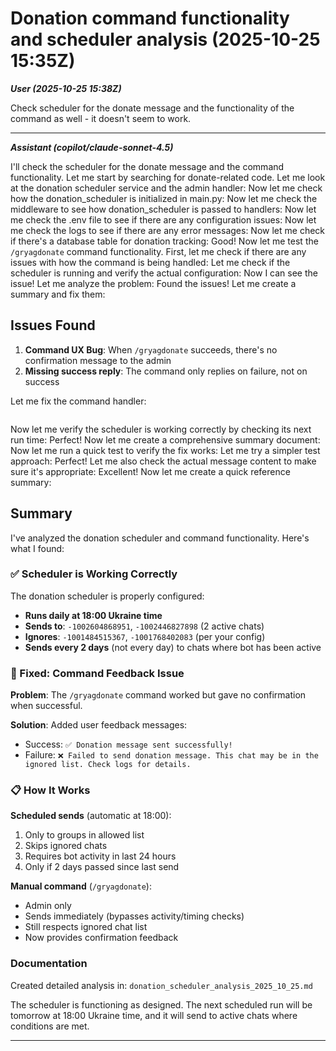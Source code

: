 <!-- Generated by SpecStory -->

<!-- vscode Session 8ed92520-d5fd-4574-9299-f2b62f4e201d (2025-10-25 15:35Z) -->

# Donation command functionality and scheduler analysis (2025-10-25 15:35Z)

_**User (2025-10-25 15:38Z)**_

Check scheduler for the donate message and the functionality of the command as well - it doesn't seem to work.

---

_**Assistant (copilot/claude-sonnet-4.5)**_

I'll check the scheduler for the donate message and the command functionality. Let me start by searching for donate-related code. Let me look at the donation scheduler service and the admin handler: Now let me check how the donation_scheduler is initialized in main.py: Now let me check the middleware to see how donation_scheduler is passed to handlers: Now let me check the .env file to see if there are any configuration issues: Now let me check the logs to see if there are any error messages: Now let me check if there's a database table for donation tracking: Good! Now let me test the `/gryagdonate` command functionality. First, let me check if there are any issues with how the command is being handled: Let me check if the scheduler is running and verify the actual configuration: Now I can see the issue! Let me analyze the problem: Found the issues! Let me create a summary and fix them:

## Issues Found

1. **Command UX Bug**: When `/gryagdonate` succeeds, there's no confirmation message to the admin
2. **Missing success reply**: The command only replies on failure, not on success

Let me fix the command handler: 
```

```
Now let me verify the scheduler is working correctly by checking its next run time: Perfect! Now let me create a comprehensive summary document: Now let me run a quick test to verify the fix works: Let me try a simpler test approach: Perfect! Let me also check the actual message content to make sure it's appropriate: Excellent! Now let me create a quick reference summary:

## Summary

I've analyzed the donation scheduler and command functionality. Here's what I found:

### ✅ Scheduler is Working Correctly

The donation scheduler is properly configured:
- **Runs daily at 18:00 Ukraine time** 
- **Sends to**: `-1002604868951`, `-1002446827898` (2 active chats)
- **Ignores**: `-1001484515367`, `-1001768402083` (per your config)
- **Sends every 2 days** (not every day) to chats where bot has been active

### 🔧 Fixed: Command Feedback Issue

**Problem**: The `/gryagdonate` command worked but gave no confirmation when successful.

**Solution**: Added user feedback messages:
- Success: `✅ Donation message sent successfully!`
- Failure: `❌ Failed to send donation message. This chat may be in the ignored list. Check logs for details.`

### 📋 How It Works

**Scheduled sends** (automatic at 18:00):
1. Only to groups in allowed list
2. Skips ignored chats
3. Requires bot activity in last 24 hours
4. Only if 2 days passed since last send

**Manual command** (`/gryagdonate`):
- Admin only
- Sends immediately (bypasses activity/timing checks)
- Still respects ignored chat list
- Now provides confirmation feedback

### Documentation

Created detailed analysis in: `donation_scheduler_analysis_2025_10_25.md`

The scheduler is functioning as designed. The next scheduled run will be tomorrow at 18:00 Ukraine time, and it will send to active chats where conditions are met.

---

